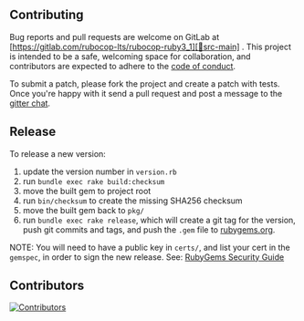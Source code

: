 ## Contributing

Bug reports and pull requests are welcome on GitLab at [https://gitlab.com/rubocop-lts/rubocop-ruby3_1][🚎src-main]
. This project is intended to be a safe, welcoming space for collaboration, and contributors are expected to adhere to
the [code of conduct][conduct].

To submit a patch, please fork the project and create a patch with tests. Once you're happy with it send a pull request
and post a message to the [gitter chat][🏘chat].

## Release

To release a new version:

1. update the version number in `version.rb`
2. run `bundle exec rake build:checksum`
3. move the built gem to project root
4. run `bin/checksum` to create the missing SHA256 checksum
5. move the built gem back to `pkg/`
6. run `bundle exec rake release`, which will create a git tag for the version, push git commits and tags, and push the `.gem` file to [rubygems.org][rubygems].

NOTE: You will need to have a public key in `certs/`, and list your cert in the
`gemspec`, in order to sign the new release.
See: [RubyGems Security Guide][rubygems-security-guide]

## Contributors

[![Contributors][🖐contributors-img]][🖐contributors]

[comment]: <> (Following links are used by README, CONTRIBUTING, Homepage)

[conduct]: https://gitlab.com/rubocop-lts/rubocop-ruby3_1/-/blob/main/CODE_OF_CONDUCT.md
[🖐contributors]: https://gitlab.com/rubocop-lts/rubocop-ruby3_1/-/graphs/main
[🖐contributors-img]: https://img.shields.io/github/contributors-anon/rubocop-lts/rubocop-ruby3_1
[🚎src-main]: https://gitlab.com/rubocop-lts/rubocop-ruby3_1/-/tree/main
[🏘chat]: https://gitter.im/rubocop-lts/community
[rubygems-security-guide]: https://guides.rubygems.org/security/#building-gems
[rubygems]: https://rubygems.org
